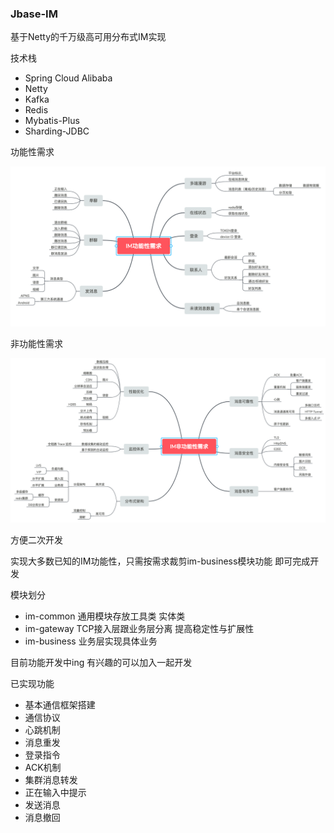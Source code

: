
### Jbase-IM

基于Netty的千万级高可用分布式IM实现


技术栈

- Spring Cloud Alibaba
- Netty
- Kafka
- Redis
- Mybatis-Plus
- Sharding-JDBC


功能性需求

![image](https://raw.githubusercontent.com/jayqqaa12/jbase-im/master/doc/1.png)

非功能性需求

![image](https://raw.githubusercontent.com/jayqqaa12/jbase-im/master/doc/2.png)


方便二次开发

实现大多数已知的IM功能性，只需按需求裁剪im-business模块功能 即可完成开发




模块划分

- im-common 通用模块存放工具类 实体类
- im-gateway TCP接入层跟业务层分离 提高稳定性与扩展性
- im-business 业务层实现具体业务



目前功能开发中ing 有兴趣的可以加入一起开发

已实现功能

- 基本通信框架搭建
- 通信协议
- 心跳机制
- 消息重发
- 登录指令
- ACK机制
- 集群消息转发
- 正在输入中提示
- 发送消息
- 消息撤回




 







